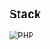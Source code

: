## Stack
 ![PHP](https://img.shields.io/badge/php-%23777BB4.svg?style=for-the-badge&logo=php&logoColor=white)


